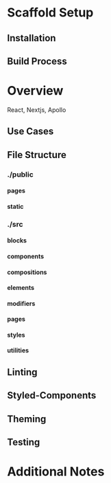 # Scaffold Setup
## Installation

## Build Process

# Overview
React, Nextjs, Apollo
## Use Cases

## File Structure
### ./public
#### pages
#### static

### ./src
#### blocks
#### components
#### compositions
#### elements
#### modifiers
#### pages
#### styles
#### utilities

## Linting

## Styled-Components

## Theming 

## Testing

# Additional Notes